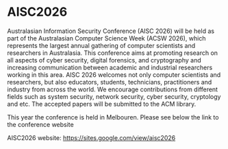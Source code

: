 # AISC2026

Australasian Information Security Conference (AISC 2026) will be held as part of the Australasian Computer Science Week (ACSW 2026), which represents the largest annual gathering of computer scientists and researchers in Australasia. This conference aims at promoting research on all aspects of cyber security, digital forensics, and cryptography and increasing communication between academic and industrial researchers working in this area. AISC 2026 welcomes not only computer scientists and researchers, but also educators, students, technicians, practitioners and industry from across the world. We encourage contributions from different fields such as system security, network security, cyber security, cryptology and etc. The accepted papers will be submitted to the ACM library.

This year the conference is held in Melbouren. Please see below the link to the conference website

AISC2026 website: https://sites.google.com/view/aisc2026
